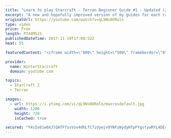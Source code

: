 ```yaml
---
title: "Learn to play Starcraft - Terran Beginner Guide #1 - Updated (2017 LOTV)"
excerpt: "A new and hopefully improved version of my guides for each race where I go over as many basics as possible while doing it live :)  I strongly believe that a super structured guide style is not very helpful compared to watching/playing the game actively.  Feedback is greatly appreciated. -- Watch live"
originalUrl: https://youtube.com/watch?v=qL9Ns0ORolo
type: video
price: Free
length: PT44M51S
publishedDateTime: 2017-11-19T17:08:52Z
heat: 55

featuredContent: "<iframe width=\"800\" height=\"500\" frameborder=\"0\" src=\"https://www.youtube.com/embed/qL9Ns0ORolo\" allow=\"accelerometer; autoplay; encrypted-media; gyroscope; picture-in-picture\" allowfullscreen></iframe>"

provider:
  name: WinterStarcraft
  domain: youtube.com

topics:
  - StarCraft 2
  - Terran

images:
  - url: https://i.ytimg.com/vi/qL9Ns0ORolo/maxresdefault.jpg
    width: 1280
    height: 720
    isCached: true

secured: "Y4sIo61w6XJlQATFTssVov4d6LfC7iUywjv9YNFzWydyHTpFYgstywRYL4DEcqQhdY9/20vJXmpvZhz45l6t7J7dqKlWR0N7tavb2pqsfjABoucPRU9VoQeOzUYv93kGHJO/5QJEonQnBf1XHXfwTMCQBcw1MQNfZE3MaCudlsfClUMxF+b6ZfYoofzuAm6m8n+gRs4oLRlSarafhWCURxqdT18UTecJLSB/9fRb5GoLtOqLvMz1ogPPPNgCO6TrJzoO5+k7/kwQZAIMrj/fIwiGZs4bXuAq/Z+2Y9vJu8d8fnzIjH26own7d0UgDG/9N4wZ2PzWnlhxNtf/gj6llVOyvGYbtIHxkiWji2a758PMKP4ckGDCYS+fcqCRTlTcZKD70MNGaGV0+9PcFD/10vcFTeRzc7r1IQl3KbXi15fwevJPcMgePzptEc6hsy/z;H9SnqT02BFrpX4GHI+w+Qw=="
---
```


